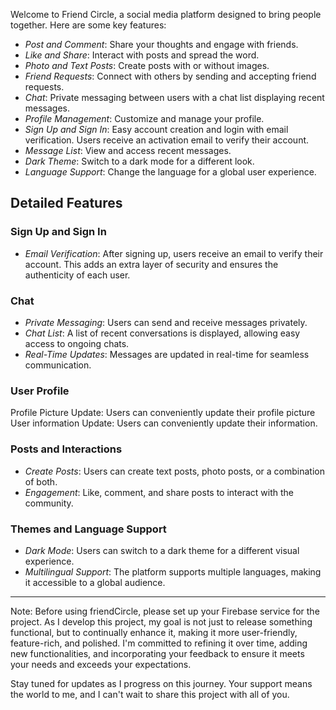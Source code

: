 Welcome to Friend Circle, a social media platform designed to bring people together. Here are some key features:

- *Post and Comment*: Share your thoughts and engage with friends.
- *Like and Share*: Interact with posts and spread the word.
- *Photo and Text Posts*: Create posts with or without images.
- *Friend Requests*: Connect with others by sending and accepting friend requests.
- *Chat*: Private messaging between users with a chat list displaying recent messages.
- *Profile Management*: Customize and manage your profile.
- *Sign Up and Sign In*: Easy account creation and login with email verification. Users receive an activation email to verify their account.
- *Message List*: View and access recent messages.
- *Dark Theme*: Switch to a dark mode for a different look.
- *Language Support*: Change the language for a global user experience.

## Detailed Features

### Sign Up and Sign In
- *Email Verification*: After signing up, users receive an email to verify their account. This adds an extra layer of security and ensures the authenticity of each user.

### Chat
- *Private Messaging*: Users can send and receive messages privately.
- *Chat List*: A list of recent conversations is displayed, allowing easy access to ongoing chats.
- *Real-Time Updates*: Messages are updated in real-time for seamless communication.

### User Profile
Profile Picture Update: Users can conveniently update their profile picture 
User information Update: Users can conveniently update their information.
### Posts and Interactions
- *Create Posts*: Users can create text posts, photo posts, or a combination of both.
- *Engagement*: Like, comment, and share posts to interact with the community.

### Themes and Language Support
- *Dark Mode*: Users can switch to a dark theme for a different visual experience.
- *Multilingual Support*: The platform supports multiple languages, making it accessible to a global audience.
-------------------------------------------------------------------------------------------------
Note: Before using friendCircle, please set up your Firebase service for the project.
As I develop this project, my goal is not just to release something functional, but to continually enhance it, making it more user-friendly, feature-rich, and polished. I'm committed to refining it over time, adding new functionalities, and incorporating your feedback to ensure it meets your needs and exceeds your expectations.

Stay tuned for updates as I progress on this journey. Your support means the world to me, and I can't wait to share this project with all of you.